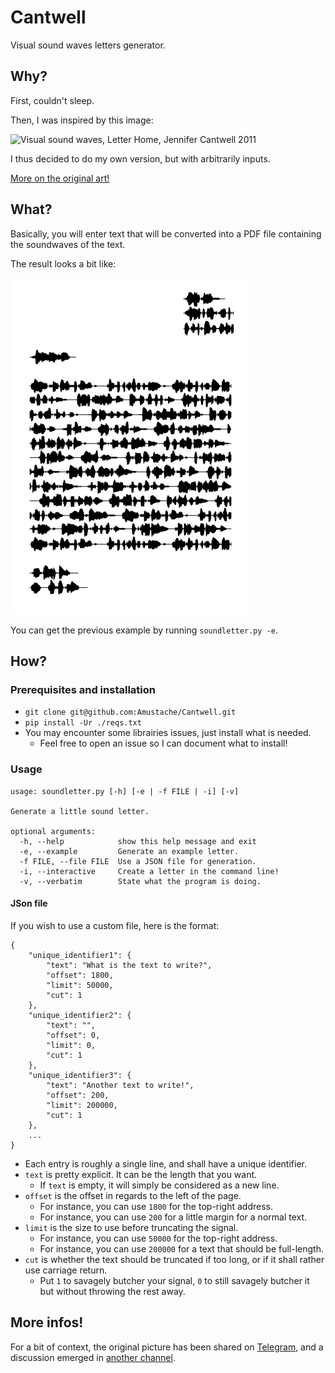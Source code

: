 # Cantwell
Visual sound waves letters generator.

## Why?
First, couldn't sleep.

Then, I was inspired by this image:

![Visual sound waves,  Letter Home, Jennifer Cantwell 2011](https://i.imgur.com/ukX8IS0.jpg)

I thus decided to do my own version, but with arbitrarily inputs.

[More on the original art!](#more-infos)

## What?
Basically, you will enter text that will be converted into a PDF file containing the soundwaves of the text.

The result looks a bit like:

![Built-in example](./example.png)

You can get the previous example by running `soundletter.py -e`.

## How?
### Prerequisites and installation
- `git clone git@github.com:Amustache/Cantwell.git`
- `pip install -Ur ./reqs.txt`
- You may encounter some librairies issues, just install what is needed.
    - Feel free to open an issue so I can document what to install!

### Usage
```
usage: soundletter.py [-h] [-e | -f FILE | -i] [-v]

Generate a little sound letter.

optional arguments:
  -h, --help            show this help message and exit
  -e, --example         Generate an example letter.
  -f FILE, --file FILE  Use a JSON file for generation.
  -i, --interactive     Create a letter in the command line!
  -v, --verbatim        State what the program is doing.
```

#### JSon file
If you wish to use a custom file, here is the format:

```
{
    "unique_identifier1": {
        "text": "What is the text to write?",
        "offset": 1800,
        "limit": 50000,
        "cut": 1
    },
    "unique_identifier2": {
        "text": "",
        "offset": 0,
        "limit": 0,
        "cut": 1
    },
    "unique_identifier3": {
        "text": "Another text to write!",
        "offset": 200,
        "limit": 200000,
        "cut": 1
    },
    ...
}
```

- Each entry is roughly a single line, and shall have a unique identifier.
- `text` is pretty explicit. It can be the length that you want.
    - If `text` is empty, it will simply be considered as a new line.
- `offset` is the offset in regards to the left of the page.
    - For instance, you can use `1800` for the top-right address.
    - For instance, you can use `200` for a little margin for a normal text.
- `limit` is the size to use before truncating the signal.
    - For instance, you can use `50000` for the top-right address.
    - For instance, you can use `200000` for a text that should be full-length.
- `cut` is whether the text should be truncated if too long, or if it shall rather use carriage return.
    - Put `1` to savagely butcher your signal, `0` to still savagely butcher it but without throwing the rest away.

## More infos!
For a bit of context, the original picture has been shared on [Telegram](https://t.me/paspublique/12345), and a discussion emerged in [another channel](https://t.me/ChaoticEvilMobster/2799).